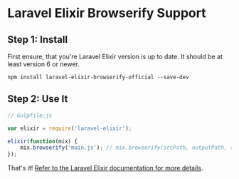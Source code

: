 # Laravel Elixir Browserify Support

## Step 1: Install

First ensure, that you're Laravel Elixir version is up to date. It should be at least version 6 or newer.

```
npm install laravel-elixir-browserify-official --save-dev
```

## Step 2: Use It

```js
// Gulpfile.js

var elixir = require('laravel-elixir');

elixir(function(mix) {
    mix.browserify('main.js'); // mix.browserify(srcPath, outputPath, srcBaseDir, browserifyOptions)
});
```

That's it! [Refer to the Laravel Elixir documentation for more details](https://laravel.com/docs/elixir#browserify).
